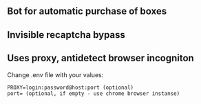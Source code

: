 ## Bot for automatic purchase of boxes
## Invisible recaptcha bypass
## Uses proxy, antidetect browser incogniton



Change .env file with your values:
```dotenv
PROXY=login:password@host:port (optional)
port= (optional, if empty - use chrome browser instanse)
```
